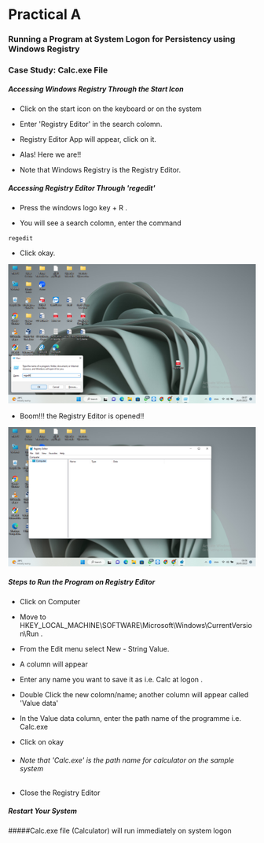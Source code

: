 # Practical A

### Running a Program at System Logon for Persistency using Windows Registry

### Case Study: Calc.exe File 

##### Accessing Windows Registry Through the Start Icon

- Click on the start icon on the keyboard or on the system

- Enter 'Registry Editor' in the search colomn.

- Registry Editor App will appear, click on it.

- Alas! Here we are!!

- Note that Windows Registry is the Registry Editor.



##### Accessing Registry Editor Through 'regedit'
- Press the windows logo key + R .

- You will see a search colomn, enter the command 
```
regedit

```
- Click okay.


![UI Image](https://github.com/FacelessHacker/Rahmah/blob/main/Image%201.png)

- Boom!!! the Registry Editor is opened!!

![UI Image](https://github.com/FacelessHacker/Rahmah/blob/main/Image2.png)


##### Steps to Run the Program on Registry Editor
- Click on Computer
- Move to HKEY_LOCAL_MACHINE\SOFTWARE\Microsoft\Windows\CurrentVersion\Run .
- From the Edit menu select New - String Value.
- A column will appear 
- Enter any name you want to save it as i.e. Calc at logon .
- Double Click the new colomn/name; another column will appear called 'Value data'
- In the Value data column, enter the path name of the programme i.e. Calc.exe
- Click on okay

- ###### Note that 'Calc.exe' is the path name for calculator on the sample system

- Close the Registry Editor

##### Restart Your System

#####Calc.exe file (Calculator) will run immediately on system logon


